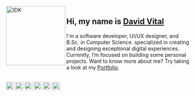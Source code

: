 
<img align="left" width="160" height="160" alt="IDK" src="https://user-images.githubusercontent.com/56490555/192222776-61ac1225-9920-418a-aaf8-86d14eb17acb.gif"/>
<!-- <img align="left" width="160" height="160" alt="IDK" src="https://user-images.githubusercontent.com/56490555/163879879-600bf8c2-9e6b-4384-879f-b23e0e43dc21.gif"/> -->

## Hi, my name is [David Vital][homepage]


I'm a software developer, UI/UX designer, and B.Sc. in Computer Science. specialized in creating and designing exceptional digital experiences. Currently, I’m focused on building some personal projects. Want to know more about me? Try taking a look at my [Portfolio](https://ddvital.github.io/portfolio/).

</br>

<div>
  <a href="https://ddvital.me/">
    <img align="left" alt="ddvital's Portfolio" width="22px" height="22px" src="https://user-images.githubusercontent.com/56490555/172043794-f356b4c8-02c8-4059-92cb-6f4e4898d67e.png"/>
  </a>
  <a href="https://www.linkedin.com/in/ddvital/">
    <img align="left" alt="ddvital's Linkedin" width="22px" src="https://user-images.githubusercontent.com/56490555/161457095-b41d6537-829a-4d3f-9d60-f03bc7f2b9f2.svg"/>
  </a>
  <a href="https://www.dribbble.com/ddvital/">
    <img align="left" alt="ddvital's Dribbble" width="22px" src="https://user-images.githubusercontent.com/56490555/161457091-91ac6826-1dca-40df-9614-47970fbbb892.svg"/>
  </a>
  <a href="https://www.npmjs.com/~ddvital">
    <img align="left" alt="ddvital's NPM" width="22px" src="https://user-images.githubusercontent.com/56490555/172043412-23a11e96-cb13-4245-900a-118fc541b544.png"/>
  </a>
  <a href="https://www.figma.com/@ddvital">
    <img align="left" alt="ddvital's Figma" width="22px" src="https://user-images.githubusercontent.com/56490555/172043414-0fb5dae9-347a-47e4-89ed-115281c65307.png"/>
  </a>
  <a href="https://www.goodreads.com/ddvital">
    <img align="left" alt="ddvital's Goodreads" width="22px" height="22px" src="https://user-images.githubusercontent.com/56490555/163886776-a26cffd8-75ac-49ff-9bac-49e36b2c2efd.png"/>
  </a>
</div>

<!-- 
<div style="display: inline_block">
  <a href="https://github.com/ddvital">
  <img width="49%" src="https://github-readme-stats.vercel.app/api?username=ddvital&include_all_commits=true&show_icons=true&&bg_color=DD272700&theme=dark&title_color=4961dc&icon_color=4961dc&hide_border=true&include_all_commits=true&count_private=true"/>
  <img width="49%" src="https://github-readme-streak-stats.herokuapp.com?user=ddvital&theme=cobalt&hide_border=true&date_format=M%20j%5B%2C%20Y%5D&background=DD272700&sideNums=4961DC&ring=4961DC&fire=4961DC&sideLabels=9e9e9e&currStreakNum=4961DC&stroke=232323&dates=9e9e9e&currStreakLabel=4961DC"> -->
    
</div>

[homepage]: https://ddvital.me
[dribbble]: https://www.dribbble.com/ddvital/
[linkedin]: https://www.linkedin.com/in/ddvital/
